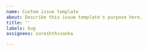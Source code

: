 ```yaml
---
name: Custom issue template
about: Describe this issue template's purpose here.
title: ''
labels: bug
assignees: sureshthivanka

---
```



